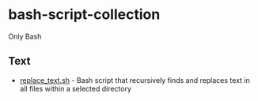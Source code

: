 # bash-script-collection
Only Bash
## Text
- [replace_text.sh](https://github.com/Allespro/bash-script-collection/blob/main/replace_text.sh) - Bash script that recursively finds and replaces text in all files within a selected directory
